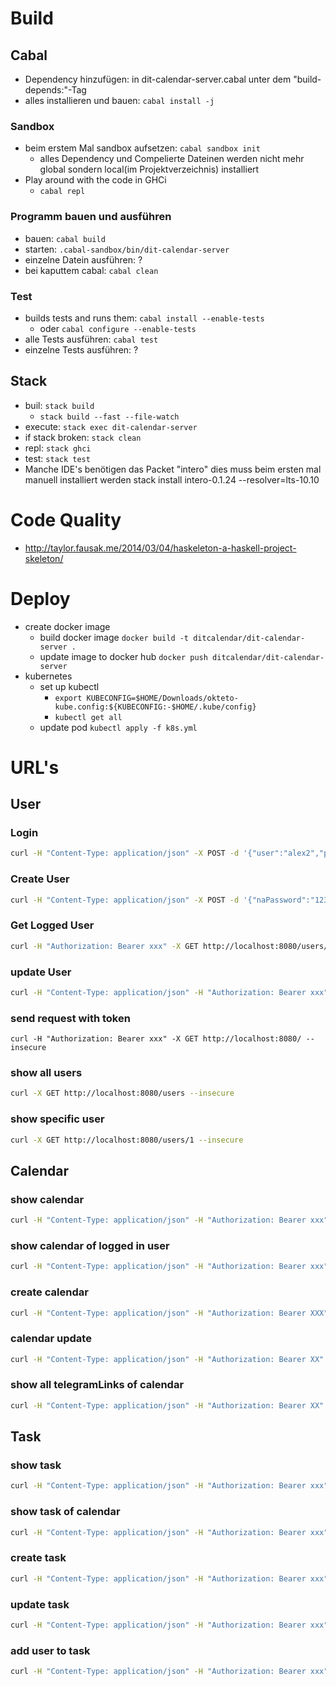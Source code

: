 # Build

## Cabal
* Dependency hinzufügen: in dit-calendar-server.cabal unter dem "build-depends:"-Tag
* alles installieren und bauen: `cabal install -j`

### Sandbox
* beim erstem Mal sandbox aufsetzen: `cabal sandbox init`
  * alles Dependency und Compelierte Dateinen werden nicht mehr global sondern local(im Projektverzeichnis) installiert
* Play around with the code in GHCi
  * `cabal repl`

### Programm bauen und ausführen
* bauen: `cabal build `
* starten: `.cabal-sandbox/bin/dit-calendar-server`
* einzelne Datein ausführen: ?
* bei kaputtem cabal: `cabal clean`

### Test
* builds tests and runs them: `cabal install --enable-tests`
  * oder `cabal configure --enable-tests`
* alle Tests ausführen: `cabal test`
* einzelne Tests ausführen: ?

## Stack
* buil: `stack build`
  * `stack build --fast --file-watch`
* execute: `stack exec dit-calendar-server`
* if stack broken: `stack clean`
* repl: `stack ghci`
* test: `stack test`
* Manche IDE's benötigen das Packet "intero" dies muss beim ersten mal manuell installiert werden stack install intero-0.1.24 --resolver=lts-10.10

# Code Quality
* http://taylor.fausak.me/2014/03/04/haskeleton-a-haskell-project-skeleton/

# Deploy
* create docker image
  * build docker image `docker build -t ditcalendar/dit-calendar-server .`
  * update image to docker hub `docker push ditcalendar/dit-calendar-server`
* kubernetes
  * set up kubectl
    * `export KUBECONFIG=$HOME/Downloads/okteto-kube.config:${KUBECONFIG:-$HOME/.kube/config}`
    * `kubectl get all`
  * update pod `kubectl apply -f k8s.yml`

# URL's

## User

### Login
```sh
curl -H "Content-Type: application/json" -X POST -d '{"user":"alex2","password":"12345"}' http://localhost:8080/authenticate/authentication-methods/password/token --insecure
```

### Create User
```sh
curl -H "Content-Type: application/json" -X POST -d '{"naPassword":"12345","naPasswordConfirm":"12345", "naUser":{"email": "a.befort@googlemail.com", "username":"alex2", "userId":0}}' http://localhost:8080/authenticate/authentication-methods/password/account --insecure
```

### Get Logged User
```sh
curl -H "Authorization: Bearer xxx" -X GET http://localhost:8080/users/me --insecure
```

### update User
```sh
curl -H "Content-Type: application/json" -H "Authorization: Bearer xxx" -X PUT -d '{"loginName":"test", "userId":1}' http://localhost:8080/user/me --insecure
```

### send request with token
```
curl -H "Authorization: Bearer xxx" -X GET http://localhost:8080/ --insecure
```

### show all users
```sh
curl -X GET http://localhost:8080/users --insecure
```

### show specific user
```sh
curl -X GET http://localhost:8080/users/1 --insecure
```

## Calendar

### show calendar
```sh
curl -H "Content-Type: application/json" -H "Authorization: Bearer xxx" -X GET http://localhost:8080/calendarentries/1 --insecure
```

### show calendar of logged in user
```sh
curl -H "Content-Type: application/json" -H "Authorization: Bearer xxx" -X GET http://localhost:8080/calendarentries/ --insecure
```

### create calendar
```sh
curl -H "Content-Type: application/json" -H "Authorization: Bearer XXX" -X POST -d '{"description":"testHeute","startDate":"2011-11-19T18:28:52.607875Z", "endDate":"2011-11-20T12:15:53.102875Z"}' http://localhost:8080/calendarentries --insecure
```

### calendar update
```sh
curl -H "Content-Type: application/json" -H "Authorization: Bearer XX" -X PUT -d '{"description":"testHeute","startDate":"2011-11-19T18:28:52.607875Z", "endDate":"2011-11-20T12:15:53.102875Z"}' http://localhost:8080/calendarentries/1 --insecure
```

### show all telegramLinks of calendar
```sh
curl -H "Content-Type: application/json" -H "Authorization: Bearer XX" -X GET http://localhost:8080/calendarentries/1/telegramlinks --insecure
```

## Task

### show task
```sh
curl -H "Content-Type: application/json" -H "Authorization: Bearer xxx" -X GET http://localhost:8080/calendarentries/1/tasks/1 --insecure
```

### show task of calendar
```sh
curl -H "Content-Type: application/json" -H "Authorization: Bearer xxx" -X GET http://localhost:8080/calendarentries/2/tasks --insecure
```

### create task
```sh
curl -H "Content-Type: application/json" -H "Authorization: Bearer xxx" -X POST -d '{"description":"testHeute", "belongingUsers":[1], "startTime":"2011-11-19T18:28:52.607875Z"}' http://localhost:8080/calendarentries/1/tasks --insecure
```

### update task
```sh
curl -H "Content-Type: application/json" -H "Authorization: Bearer xxx" -X PUT -d '{"description":"testHeute2", "belongingUsers":[1]}' http://localhost:8080/calendarentries/1/tasks/1 --insecure
```

### add user to task
```sh
curl -H "Content-Type: application/json" -H "Authorization: Bearer xxx" -X PUT http://localhost:8080/calendarentries/1/tasks/1/assignment --insecure
```

